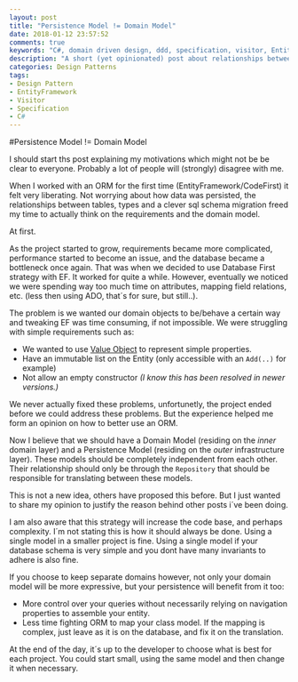 ```yaml
---
layout: post
title: "Persistence Model != Domain Model"
date: 2018-01-12 23:57:52
comments: true
keywords: "C#, domain driven design, ddd, specification, visitor, EntityFramework"
description: "A short (yet opinionated) post about relationships between ORM and the Domain Model."
categories: Design Patterns
tags:
- Design Pattern
- EntityFramework
- Visitor
- Specification
- C#
---
```


#Persistence Model != Domain Model

I should start ths post explaining my motivations which might not be be clear to everyone. Probably a lot of people will (strongly) disagree with me.

When I worked with an ORM for the first time (EntityFramework/CodeFirst) it felt very liberating. Not worrying about how data was persisted, the relationships between tables, types and a clever sql schema migration freed my time to actually think on the requirements and the domain model.

At first.

As the project started to grow, requirements became more complicated, performance started to become an issue, and the database became a bottleneck once again. That was when we decided to use Database First strategy with EF. It worked for quite a while. However, eventually we noticed we were spending way too much time on attributes, mapping field relations, etc. (less then using ADO, that´s for sure, but still..). 

The problem is we wanted our domain objects to be/behave a certain way and tweaking EF was time consuming, if not impossible. We were struggling with simple requirements such as:
- We wanted to use [Value Object](https://martinfowler.com/bliki/ValueObject.html) to represent simple properties.
- Have an immutable list on the Entity (only accessible with an `Add(..)` for example)
- Not allow an empty constructor *(I know this has been resolved in newer versions.)*

We never actually fixed these problems, unfortunetly, the project ended before we could address these problems. But the experience helped me form an opinion on how to better use an ORM.  

Now I believe that we should have a Domain Model (residing on the *inner* domain layer) and a Persistence Model (residing on the *outer* infrastructure layer). These models should be completely independent from each other. Their relationship should only be through the `Repository` that should be responsible for translating between these models.

This is not a new idea, others have proposed this before. But I just wanted to share my opinion to justify the reason behind other posts i´ve been doing.

I am also aware that this strategy will increase the code base, and perhaps complexity. I´m not stating this is how it should always be done. Using a single model in a smaller project is fine. Using a single model if your database schema is very simple and you dont have many invariants to adhere is also fine.

If you choose to keep separate domains however, not only your domain model will be more expressive, but your persistence will benefit from it too:
- More control over your queries without necessarily relying on navigation properties to assemble your entity. 
- Less time fighting ORM to map your class model. If the mapping is complex, just leave as it is on the database, and fix it on the translation.

At the end of the day, it´s up to the developer to choose what is best for each project. You could start small, using the same model and then change it when necessary.

